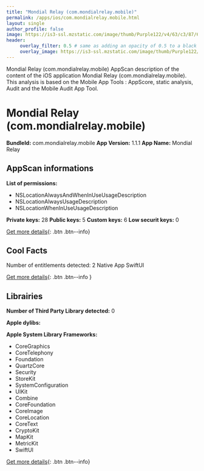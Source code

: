 ```yaml
---
title: "Mondial Relay (com.mondialrelay.mobile)"
permalink: /apps/ios/com.mondialrelay.mobile.html
layout: single
author_profile: false
image: https://is3-ssl.mzstatic.com/image/thumb/Purple122/v4/63/c3/87/63c387e8-c9d8-f176-0ee6-855249af6436/AppIcon-1x_U007emarketing-0-7-0-85-220.png/512x512bb.jpg
header: 
     overlay_filter: 0.5 # same as adding an opacity of 0.5 to a black background
     overlay_image: https://is3-ssl.mzstatic.com/image/thumb/Purple122/v4/63/c3/87/63c387e8-c9d8-f176-0ee6-855249af6436/AppIcon-1x_U007emarketing-0-7-0-85-220.png/512x512bb.jpg
---
```

Mondial Relay (com.mondialrelay.mobile) AppScan description of the content of the iOS application Mondial Relay (com.mondialrelay.mobile). This analysis is based on the Mobile App Tools : AppScore, static analysis, Audit and the Mobile Audit App Tool.

# Mondial Relay (com.mondialrelay.mobile)

**BundleId:** com.mondialrelay.mobile
**App Version:** 1.1.1
**App Name:** Mondial Relay


## AppScan informations 

**List of permissions:** 
- NSLocationAlwaysAndWhenInUseUsageDescription
- NSLocationAlwaysUsageDescription
- NSLocationWhenInUseUsageDescription
  
  
**Private keys:** 28
**Public keys:** 5
**Custom keys:** 6
**Low securit keys:** 0
  
[Get more details](/pricing.html){: .btn .btn--info}

## Cool Facts

Number of entitlements detected: 2
Native App
SwiftUI
  
[Get more details](/pricing.html){: .btn .btn--info }

## Librairies 
**Number of Third Party Library detected:** 0


**Apple dylibs:**


**Apple System Library Frameworks:**
- CoreGraphics
- CoreTelephony
- Foundation
- QuartzCore
- Security
- StoreKit
- SystemConfiguration
- UIKit
- Combine
- CoreFoundation
- CoreImage
- CoreLocation
- CoreText
- CryptoKit
- MapKit
- MetricKit
- SwiftUI


  
[Get more details](/pricing.html){: .btn .btn--info}

